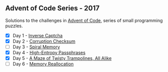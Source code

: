 ## Advent of Code Series - 2017

Solutions to the challenges in [Advent of Code](http://adventofcode.com/2017/about), series of small programming puzzles.

- [x] Day 1 - [Inverse Captcha](http://adventofcode.com/2017/day/1)
- [x] Day 2 - [Corruption Checksum](http://adventofcode.com/2017/day/2)
- [ ] Day 3 - [Spiral Memory](http://adventofcode.com/2017/day/3)
- [x] Day 4 - [High-Entropy Passphrases](http://adventofcode.com/2017/day/4)
- [x] Day 5 - [A Maze of Twisty Trampolines, All Alike](http://adventofcode.com/2017/day/5)
- [ ] Day 6 - [Memory Reallocation](http://adventofcode.com/2017/day/6)
